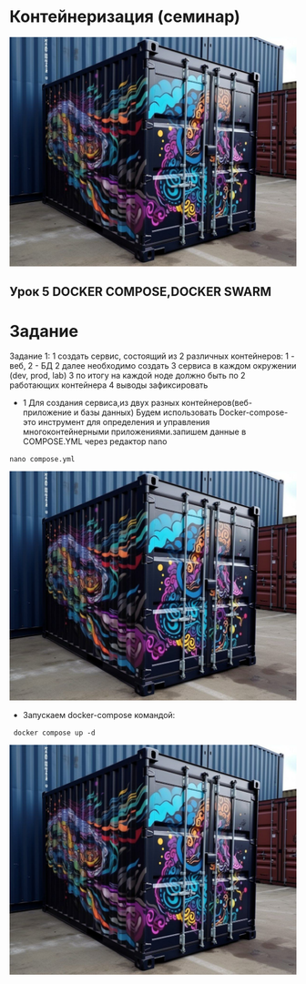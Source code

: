 # Контейнеризация (семинар)
![picture for containerization](https://github.com/DRain777/Containerization/blob/algoritm/source/photo1687406967.jpeg)

## Урок 5 DOCKER COMPOSE,DOCKER SWARM

# Задание 
Задание 1:
1 создать сервис, состоящий из 2 различных контейнеров: 1 - веб, 2 - БД
2 далее необходимо создать 3 сервиса в каждом окружении (dev, prod, lab)
3 по итогу на каждой ноде должно быть по 2 работающих контейнера
4 выводы зафиксировать

* 1 Для создания сервиса,из двух разных контейнеров(веб-приложение и базы данных)
   Будем использовать Docker-compose- это инструмент для определения и управления
   многоконтейнерными приложениями.запишем данные в COMPOSE.YML через редактор nano  
```
nano compose.yml
```
![picture for containerization](https://github.com/DRain777/Containerization/blob/algoritm/source/photo1687406967.jpeg)

* Запускаем docker-compose командой: 
```
 docker compose up -d
```
![picture for containerization](https://github.com/DRain777/Containerization/blob/algoritm/source/photo1687406967.jpeg)





